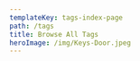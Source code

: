 ```yaml
---
templateKey: tags-index-page
path: /tags
title: Browse All Tags
heroImage: /img/Keys-Door.jpeg
---
```

